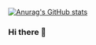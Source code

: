 [![Anurag's GitHub stats](https://github-readme-stats.vercel.app/api?SureAlexander=anuraghazra)](https://github.com/anuraghazra/github-readme-stats)


### Hi there 👋

<!--
**SureAlexander/SureAlexander** is a ✨ _special_ ✨ repository because its `README.md` (this file) appears on your GitHub profile.

Here are some ideas to get you started:

- 🔭 I’m currently working on ...
- 🌱 I’m currently learning ...
- 👯 I’m looking to collaborate on ...
- 🤔 I’m looking for help with ...
- 💬 Ask me about ...
- 📫 How to reach me: ...
- 😄 Pronouns: ...
- ⚡ Fun fact: ...
-->
